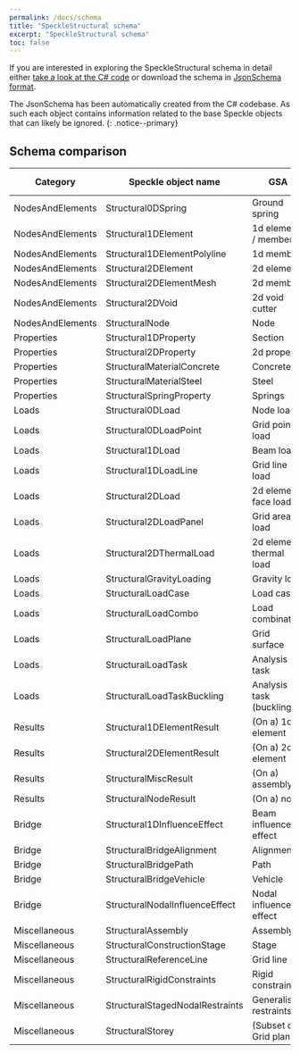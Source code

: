 ```yaml
---
permalink: /docs/schema
title: "SpeckleStructural schema"
excerpt: "SpeckleStructural schema"
toc: false
---
```


If you are interested in exploring the SpeckleStructural schema in detail either [take a look at the C# code](https://github.com/arup-group/SpeckleStructural/tree/master/SpeckleStructuralClasses) or download the schema in [JsonSchema format]({{site.baseurl}}/assets/schema/SpeckleStructuralJsonSchema.zip).

The JsonSchema has been automatically created from the C# codebase. As such each object contains information related to the base Speckle objects that can likely be ignored.
{: .notice--primary}

## Schema comparison

| Category         | Speckle object name             | GSA                      | GSA 10 COM keyword |
|------------------|---------------------------------|--------------------------|--------------------|
| NodesAndElements | Structural0DSpring              | Ground spring            | EL                 |
| NodesAndElements | Structural1DElement             | 1d element / member      | EL / MEMB          |
| NodesAndElements | Structural1DElementPolyline     | 1d member                | MEMB               |
| NodesAndElements | Structural2DElement             | 2d element               | EL / MEMB          |
| NodesAndElements | Structural2DElementMesh         | 2d member                | MEMB               |
| NodesAndElements | Structural2DVoid                | 2d void cutter           | MEMB               |
| NodesAndElements | StructuralNode                  | Node                     | NODE               |
| Properties       | Structural1DProperty            | Section                  | PROP_SEC           |
| Properties       | Structural2DProperty            | 2d property              | PROP_2D            |
| Properties       | StructuralMaterialConcrete      | Concrete                 | MAT_CONCRETE       |
| Properties       | StructuralMaterialSteel         | Steel                    | MAT_STEEL          |
| Properties       | StructuralSpringProperty        | Springs                  | PROP_SPR           |
| Loads            | Structural0DLoad                | Node load                | LOAD_NODE          |
| Loads            | Structural0DLoadPoint           | Grid point load          | LOAD_GRID_POINT    |
| Loads            | Structural1DLoad                | Beam load                | LOAD_BEAM          |
| Loads            | Structural1DLoadLine            | Grid line load           | LOAD_GRID_LINE     |
| Loads            | Structural2DLoad                | 2d element face load     | LOAD_2D_FACE       |
| Loads            | Structural2DLoadPanel           | Grid area load           | LOAD_GRID_AREA     |
| Loads            | Structural2DThermalLoad         | 2d element thermal load  | LOAD_2D_THERMAL    |
| Loads            | StructuralGravityLoading        | Gravity load             | LOAD_GRAVITY       |
| Loads            | StructuralLoadCase              | Load case                | LOAD_TITLE         |
| Loads            | StructuralLoadCombo             | Load combination         | COMBINATION        |
| Loads            | StructuralLoadPlane             | Grid surface             | GRID_SURFACE       |
| Loads            | StructuralLoadTask              | Analysis task            | ANAL               |
| Loads            | StructuralLoadTaskBuckling      | Analysis task (buckling) | ANAL               |
| Results          | Structural1DElementResult       | (On a) 1d element        | (EL)               |
| Results          | Structural2DElementResult       | (On a) 2d element        | (EL)               |
| Results          | StructuralMiscResult            | (On a) assembly          | (ASSEMBLY)         |
| Results          | StructuralNodeResult            | (On a) node              | (NODE)             |
| Bridge           | Structural1DInfluenceEffect     | Beam influence effect    | INF_BEAM           |
| Bridge           | StructuralBridgeAlignment       | Alignment                | ALIGN              |
| Bridge           | StructuralBridgePath            | Path                     | PATH               |
| Bridge           | StructuralBridgeVehicle         | Vehicle                  | USER_VEHICLE       |
| Bridge           | StructuralNodalInfluenceEffect  | Nodal influence effect   | INF_NODE           |
| Miscellaneous    | StructuralAssembly              | Assembly                 | ASSEMBLY           |
| Miscellaneous    | StructuralConstructionStage     | Stage                    | ANAL_STAGE         |
| Miscellaneous    | StructuralReferenceLine         | Grid line                | GRID_LINE          |
| Miscellaneous    | StructuralRigidConstraints      | Rigid constraint         | RIGID              |
| Miscellaneous    | StructuralStagedNodalRestraints | Generalised restraints   | GEN_REST           |
| Miscellaneous    | StructuralStorey                | (Subset of) Grid planes  | GRID_PLANE         |